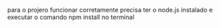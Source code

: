 para o projero funcionar corretamente precisa ter o node.js instalado e executar o comando npm install no terminal 
